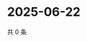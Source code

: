 # 2025-06-22

共 0 条

<!-- BEGIN ZHIHUVIDEO -->
<!-- 最后更新时间 Sun Jun 22 2025 23:10:37 GMT+0800 (China Standard Time) -->

<!-- END ZHIHUVIDEO -->
